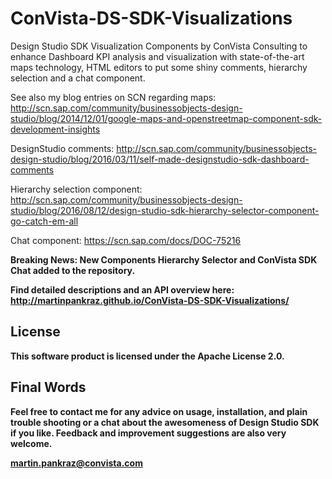 ConVista-DS-SDK-Visualizations
==============================
Design Studio SDK Visualization Components by ConVista Consulting to enhance Dashboard KPI analysis and visualization with state-of-the-art maps technology, HTML editors to put some shiny comments, hierarchy selection and a chat component.

See also my blog entries on SCN regarding
maps: http://scn.sap.com/community/businessobjects-design-studio/blog/2014/12/01/google-maps-and-openstreetmap-component-sdk-development-insights

DesignStudio comments: 
http://scn.sap.com/community/businessobjects-design-studio/blog/2016/03/11/self-made-designstudio-sdk-dashboard-comments

Hierarchy selection component:
http://scn.sap.com/community/businessobjects-design-studio/blog/2016/08/12/design-studio-sdk-hierarchy-selector-component-go-catch-em-all

Chat component:
https://scn.sap.com/docs/DOC-75216

<b>Breaking News: New Components Hierarchy Selector and ConVista SDK Chat added to the repository.</b>


<b>Find detailed descriptions and an API overview here: http://martinpankraz.github.io/ConVista-DS-SDK-Visualizations/ <b>


License
-------
This software product is licensed under the Apache License 2.0.


Final Words
-----------
Feel free to contact me for any advice on usage, installation, and plain trouble shooting or a chat about the awesomeness of Design Studio SDK if you like. Feedback and improvement suggestions are also very welcome.

martin.pankraz@convista.com
